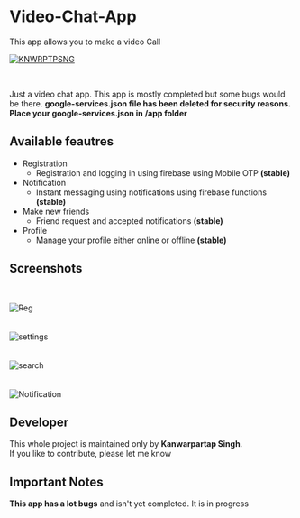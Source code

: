 # Video-Chat-App
This app allows you to make a video Call

[![KNWRPTPSNG](https://forthebadge.com/images/badges/built-by-developers.svg)](https://kanwarpartapsingh.com)

<br>

Just a video chat app. This app is mostly completed but some bugs would be there.
**google-services.json file has been deleted for security reasons. Place your google-services.json in /app folder**

## Available feautres

* Registration
  - Registration and logging in using firebase using Mobile OTP **(stable)**
* Notification
  - Instant messaging using notifications using firebase functions **(stable)**
* Make new friends
  - Friend request and accepted notifications **(stable)**
* Profile
  - Manage your profile either online or offline **(stable)**

## Screenshots

<br/>

![Reg](https://user-images.githubusercontent.com/39325207/75339239-279b4200-58b6-11ea-8cbb-c7b1703bff75.jpg)
<br />
<br />
<br />
![settings](https://user-images.githubusercontent.com/39325207/75339250-29650580-58b6-11ea-8cbe-247b9e767a3a.jpg)
<br />
<br />
<br />
![search](https://user-images.githubusercontent.com/39325207/75339245-2833d880-58b6-11ea-926e-0b27a0b245a8.jpg)
<br />
<br />
<br />
![Notification](https://user-images.githubusercontent.com/39325207/75339236-25d17e80-58b6-11ea-91f9-b29be9860361.jpg)
<br />

## Developer

This whole project is maintained only by **Kanwarpartap Singh**.<br>
If you like to contribute, please let me know


## Important Notes
**This app has a lot bugs** and isn't yet completed. It is in progress
